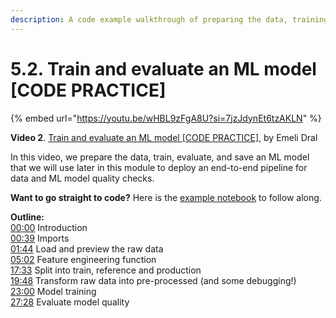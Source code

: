 ```yaml
---
description: A code example walkthrough of preparing the data, training, evaluating, and saving an ML model using the Evidently Python library.
---
```


# 5.2. Train and evaluate an ML model [CODE PRACTICE]

{% embed url="https://youtu.be/wHBL9zFgA8U?si=7jzJdynEt6tzAKLN" %}

**Video 2**. [Train and evaluate an ML model [CODE PRACTICE]](https://youtu.be/wHBL9zFgA8U?si=7jzJdynEt6tzAKLN), by Emeli Dral

In this video, we prepare the data, train, evaluate, and save an ML model that we will use later in this module to deploy an end-to-end pipeline for data and ML model quality checks. 

**Want to go straight to code?** Here is the [example notebook](https://github.com/evidentlyai/ml_observability_course/blob/main/module5/train_and_evaluate_model_practice.ipynb) to follow along.

**Outline:** \
[00:00](https://www.youtube.com/watch?v=wHBL9zFgA8U&t=0s) Introduction \
[00:39](https://www.youtube.com/watch?v=wHBL9zFgA8U&t=39s) Imports \
[01:44](https://www.youtube.com/watch?v=wHBL9zFgA8U&t=104s) Load and preview the raw data \
[05:02](https://www.youtube.com/watch?v=wHBL9zFgA8U&t=302s) Feature engineering function \
[17:33](https://www.youtube.com/watch?v=wHBL9zFgA8U&t=1053s) Split into train, reference and production \
[19:48](https://www.youtube.com/watch?v=wHBL9zFgA8U&t=1188s) Transform raw data into pre-processed (and some debugging!) \
[23:00](https://www.youtube.com/watch?v=wHBL9zFgA8U&t=1380s) Model training \
[27:28](https://www.youtube.com/watch?v=wHBL9zFgA8U&t=1648s) Evaluate model quality
